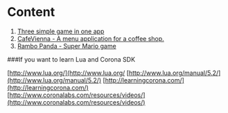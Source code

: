 Content
=========

1. [Three simple game in one app](https://github.com/szines/coronasdk/tree/master/AssignmentOne/GameCollectionByZ)
2. [CafeVienna - A menu application for a coffee shop.](https://github.com/szines/coronasdk/tree/master/AssignmentTwo/CafeVienna)
3. [Rambo Panda - Super Mario game](https://github.com/szines/coronasdk/tree/master/Rambo%20Panda%20by%20Z)

###If you want to learn Lua and Corona SDK

[http://www.lua.org/](http://www.lua.org/
[http://www.lua.org/manual/5.2/](http://www.lua.org/manual/5.2/)
[http://learningcorona.com/](http://learningcorona.com/)
[http://www.coronalabs.com/resources/videos/](http://www.coronalabs.com/resources/videos/)


